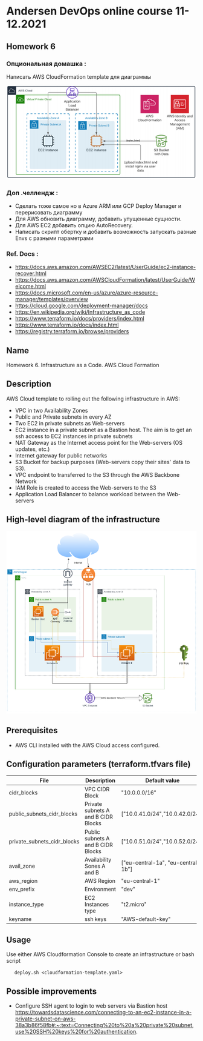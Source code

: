 # Andersen DevOps online course 11-12.2021

## Homework 6
### Опциональная домашка :
Написать AWS CloudFormation template для диаграммы

![Диаграмма](https://github.com/alexeyput/andr-devops/blob/main/homework6/Homework6.png?raw=true)

### Доп .челлендж :
- Сделать тоже самое но в Azure ARM или GCP Deploy Manager и перерисовать диаграмму
- Для AWS обновить диаграмму, добавить упущенные сущности.
- Для AWS EC2 добавить опцию AutoRecovery.
- Написать скрипт обертку и добавить возможность запускать разные Envs с разными параметрами
### Ref. Docs :
- https://docs.aws.amazon.com/AWSEC2/latest/UserGuide/ec2-instance-recover.html  
- https://docs.aws.amazon.com/AWSCloudFormation/latest/UserGuide/Welcome.html  
- https://docs.microsoft.com/en-us/azure/azure-resource-manager/templates/overview  
- https://cloud.google.com/deployment-manager/docs  
- https://en.wikipedia.org/wiki/Infrastructure_as_code  
- https://www.terraform.io/docs/providers/index.html  
- https://www.terraform.io/docs/index.html  
- https://registry.terraform.io/browse/providers  

## Name
Homework 6. Infrastructure as a Code. AWS Cloud Formation

## Description
AWS Cloud template to rolling out the following infrastructure in AWS:
- VPC in two Availability Zones
- Public and Private subnets in every AZ
- Two EC2 in private subnets as Web-servers
- EC2 instance in a private subnet as a Bastion host. The aim is to get an ssh access to EC2 instances in private subnets
- NAT Gateway as the Internet access point for the Web-servers (OS updates, etc.)
- Internet gateway for public networks
- S3 Bucket for backup purposes (Web-servers copy their sites' data to S3).
- VPC endpoint to transferred to the S3 through the AWS Backbone Network
- IAM Role is created to access the Web-servers to the S3
- Application Load Balancer to balance workload between the Web-servers

## High-level diagram of the infrastructure
![Dia](https://github.com/alexeyput/andr-devops/blob/main/homework6/Dia/HW6-Dia.png?raw=true)

## Prerequisites
- AWS CLI installed with the AWS Cloud access configured.

## Configuration parameters (terraform.tfvars file)
| File | Description | Default value |
| --- | --- | --- |
| cidr_blocks | VPC CIDR Block | "10.0.0.0/16"  |
| public_subnets_cidr_blocks | Private subnets A and B CIDR Blocks | ["10.0.41.0/24","10.0.42.0/24"] |
| private_subnets_cidr_blocks | Public subnets A and B CIDR Blocks | ["10.0.51.0/24","10.0.52.0/24"] |
| avail_zone | Availability Sones A and B | ["eu-central-1a", "eu-central-1b"]                       |
| aws_region | AWS Region | "eu-central-1"                                                           |
| env_prefix | Environment | "dev"                                                                   |
| instance_type | EC2 Instances  type | "t2.micro"                                                   |
| keyname | ssh keys | "AWS-default-key"                                                             |

## Usage
Use either AWS Cloudformation Console to create an infrastructure or bash script
```
   deploy.sh <cloudformation-template.yaml>
```

## Possible improvements
- Configure SSH agent to login to web servers via Bastion host
  https://towardsdatascience.com/connecting-to-an-ec2-instance-in-a-private-subnet-on-aws-38a3b86f58fb#:~:text=Connecting%20to%20a%20private%20subnet,use%20SSH%20keys%20for%20authentication.
